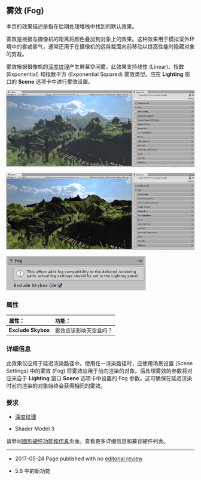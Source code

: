 ## 雾效 (Fog)

本页的效果描述是指在后期处理堆栈中找到的默认效果。

雾效是根据与摄像机的距离将颜色叠加到对象上的效果。这种效果用于模拟室外环境中的雾或雾气，通常还用于在摄像机的远剪裁面向前移动以提高性能时隐藏对象的剪裁。

雾效根据摄像机的[深度纹理](SL-DepthTextures.html)产生屏幕空间雾。此效果支持线性 (Linear)、指数 (Exponential) 和指数平方 (Exponential Squared) 雾效类型。应在 __Lighting__ 窗口的 __Scene__ 选项卡中进行雾效设置。

![应用雾效 (Fog) 后的场景](../uploads/Main/PostProcessing-Fog-0.jpg)

![未应用雾效 (Fog) 的场景。](../uploads/Main/PostProcessing-Fog-1.jpg)

![Fog 的 UI](../uploads/Main/PostProcessing-Fog-2.png)

### 属性

| __属性：__| __功能：__ |
|:---|:---| 
| __Exclude Skybox__| 雾效应该影响天空盒吗？ |

### 详细信息

此效果仅应用于延迟渲染路径中。使用任一渲染路径时，应使用场景设置 (Scene Settings) 中的雾效 (Fog) 将雾效应用于前向渲染的对象。后处理雾效的参数将对应来自于 __Lighting__ 窗口 __Scene__ 选项卡中设置的 Fog 参数。这可确保在延迟渲染时前向渲染的对象始终会获得相同的雾效。

### 要求

* [深度纹理](SL-DepthTextures.html)

* Shader Model 3

请参阅[图形硬件功能和仿真](GraphicsEmulation.html)页面，查看更多详细信息和兼容硬件列表。

---

* <span class="page-edit"> 2017-05-24  Page published with no [editorial review](DocumentationEditorialReview.html)
</span>

* <span class="page-history">5.6 中的新功能</span>
